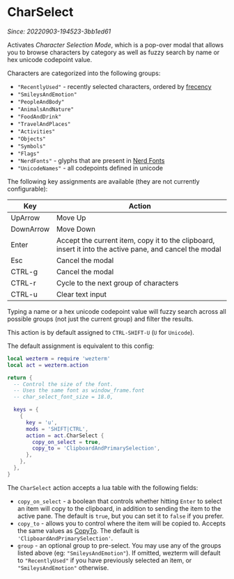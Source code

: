 # CharSelect

*Since: 20220903-194523-3bb1ed61*

Activates *Character Selection Mode*, which is a pop-over modal that allows you
to browse characters by category as well as fuzzy search by name or hex unicode
codepoint value.

Characters are categorized into the following groups:

* `"RecentlyUsed"` - recently selected characters, ordered by [frecency](https://en.wikipedia.org/wiki/Frecency)
* `"SmileysAndEmotion"`
* `"PeopleAndBody"`
* `"AnimalsAndNature"`
* `"FoodAndDrink"`
* `"TravelAndPlaces"`
* `"Activities"`
* `"Objects"`
* `"Symbols"`
* `"Flags"`
* `"NerdFonts"` - glyphs that are present in [Nerd Fonts](https://www.nerdfonts.com/cheat-sheet)
* `"UnicodeNames"` - all codepoints defined in unicode

The following key assignments are available (they are not currently configurable):

|Key       | Action |
|----------|--------|
|UpArrow   |Move Up |
|DownArrow |Move Down|
|Enter     |Accept the current item, copy it to the clipboard, insert it into the active pane, and cancel the modal|
|Esc       |Cancel the modal|
|CTRL-g    |Cancel the modal|
|CTRL-r    |Cycle to the next group of characters|
|CTRL-u    |Clear text input|

Typing a name or a hex unicode codepoint value will fuzzy search across all
possible groups (not just the current group) and filter the results.

This action is by default assigned to `CTRL-SHIFT-U` (`U` for `Unicode`).

The default assignment is equivalent to this config:

```lua
local wezterm = require 'wezterm'
local act = wezterm.action

return {
  -- Control the size of the font.
  -- Uses the same font as window_frame.font
  -- char_select_font_size = 18.0,

  keys = {
    {
      key = 'u',
      mods = 'SHIFT|CTRL',
      action = act.CharSelect {
        copy_on_select = true,
        copy_to = 'ClipboardAndPrimarySelection',
      },
    },
  },
}
```

The `CharSelect` action accepts a lua table with the following fields:

* `copy_on_select` - a boolean that controls whether hitting `Enter` to select
  an item will copy to the clipboard, in addition to sending the item to the
  active pane. The default is `true`, but you can set it to `false` if you
  prefer.
* `copy_to` - allows you to control where the item will be copied to. Accepts
  the same values as [CopyTo](CopyTo.md). The default is
  `'ClipboardAndPrimarySelection'`.
* `group` - an optional group to pre-select. You may use any of the groups
  listed above (eg: `"SmileysAndEmotion"`). If omitted, wezterm will default to
  `"RecentlyUsed"` if you have previously selected an item, or
  `"SmileysAndEmotion"` otherwise.

